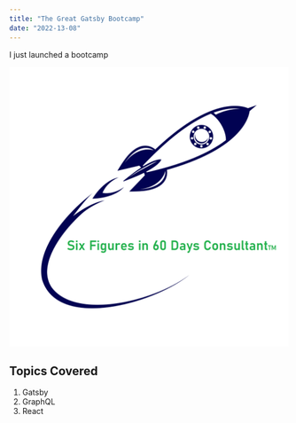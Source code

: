 ```yaml
---
title: "The Great Gatsby Bootcamp"
date: "2022-13-08"
---
```


I just launched a bootcamp

![Sixfigureslogo](./sixfigureslogo.png)

## Topics Covered

1. Gatsby
2. GraphQL
3. React